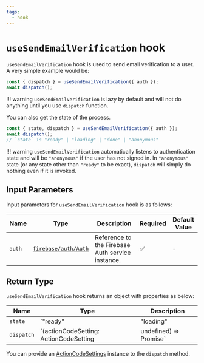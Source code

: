 ```yaml
---
tags:
  - hook
---
```


# `useSendEmailVerification` hook

`useSendEmailVerification` hook is used to send email verification to a user. A very simple example would be:

```typescript
const { dispatch } = useSendEmailVerification({ auth });
await dispatch();
```

!!! warning
    `useSendEmailVerification` is lazy by default and will not do anything until you use `dispatch` function.

You can also get the state of the process.

```typescript
const { state, dispatch } = useSendEmailVerification({ auth });
await dispatch();
// `state` is "ready" | "loading" | "done" | "anonymous"
```

!!! warning
    `useSendEmailVerification` automatically listens to authentication state and will be `"anonymous"` if the user has not signed in. In `"anonymous"` state (or any state other than `"ready"` to be exact), `dispatch` will simply do nothing even if it is invoked.

## Input Parameters

Input parameters for `useSendEmailVerification` hook is as follows:

| Name | Type | Description | Required | Default Value |
|---|---|---|---|---|
| `auth` | [`firebase/auth/Auth`][AuthRefDoc] | Reference to the Firebase Auth service instance. | ✅ | - |

## Return Type

`useSendEmailVerification` hook returns an object with properties as below:

| Name | Type | Description |
|---|---|---|
| `state` | `"ready" | "loading" | "done" | "anonymous"` | The state of the process. |
| `dispatch` | `(actionCodeSetting: ActionCodeSetting | undefined) => Promise<void>` | A callback to start the process. |

You can provide an [ActionCodeSettings][ActionCodeSettingsDocRef] instance to the `dispatch` method.

[AuthRefDoc]: https://firebase.google.com/docs/reference/node/firebase.auth.Auth
[ActionCodeSettingsDocRef]: https://firebase.google.com/docs/reference/js/auth.actioncodesettings